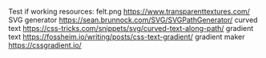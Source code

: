 Test if working
resources:
felt.png
https://www.transparenttextures.com/
SVG generator
https://sean.brunnock.com/SVG/SVGPathGenerator/
curved text
https://css-tricks.com/snippets/svg/curved-text-along-path/
gradient text
https://fossheim.io/writing/posts/css-text-gradient/
gradient maker
https://cssgradient.io/